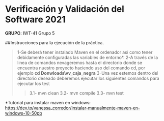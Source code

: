 # Verificación y Validación del Software 2021
**GRUPO**: IWT-41 Grupo 5

##Instrucciones para la ejecución de la práctica.

>1-Se deberá tener instalado Maven en el ordenador así como tener debidamente configuradas las variables de entorno*.
>2-A través de la linea de comandos nevageremos hasta el directorio donde se encuentra nuestro proyecto haciendo uso del comando cd, por ejemplo **cd Donwloads\vv_caja_negra**
>3-Una vez estemos dentro del directorio deseado deberemos ejecutar los siguientes comandos para ejecutar los test
  >>3.1- mvn clean
  >>3.2- mvn compile
  >>3.3- mvn test
  
  
*Tutorial para instalar maven en windows: https://dev.to/vanessa_corredor/instalar-manualmente-maven-en-windows-10-50pb


